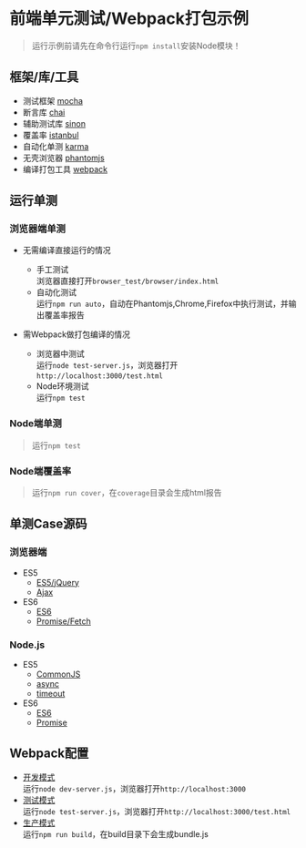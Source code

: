 # 前端单元测试/Webpack打包示例
> 运行示例前请先在命令行运行`npm install`安装Node模块！

## 框架/库/工具
- 测试框架 [mocha](https://mochajs.org/)  
- 断言库 [chai](http://chaijs.com/)  
- 辅助测试库 [sinon](http://sinonjs.org/)  
- 覆盖率 [istanbul](https://github.com/gotwarlost/istanbul)  
- 自动化单测 [karma](https://karma-runner.github.io/0.13/index.html)
- 无壳浏览器 [phantomjs](http://phantomjs.org/)  
- 编译打包工具 [webpack](https://webpack.github.io/)  

## 运行单测

### 浏览器端单测

- 无需编译直接运行的情况
  - 手工测试  
  浏览器直接打开`browser_test/browser/index.html`
  - 自动化测试  
  运行`npm run auto`，自动在Phantomjs,Chrome,Firefox中执行测试，并输出覆盖率报告

- 需Webpack做打包编译的情况
  - 浏览器中测试  
  运行`node test-server.js`，浏览器打开`http://localhost:3000/test.html`
  - Node环境测试  
  运行`npm test`

### Node端单测
> 运行`npm test`

### Node端覆盖率
> 运行`npm run cover`，在`coverage`目录会生成html报告


## 单测Case源码

### 浏览器端
- ES5
  - [ES5/jQuery](browser_test/browser/es5.jquery.spec.js)
  - [Ajax](browser_test/browser/ajax.spec.js)
- ES6
  - [ES6](test/browser/index.spec.js)
  - [Promise/Fetch](browser_test/browser/promise.fetch.spec.js)

### Node.js
- ES5
  - [CommonJS](test/node/add.spec.js)
  - [async](test/node/async.spec.js)
  - [timeout](test/node/timeout.spec.js)
- ES6
  - [ES6](test/node/add.spec-es6.js)
  - [Promise](test/node/promise.spec.js)

## Webpack配置

- [开发模式](webpack.config.js)  
运行`node dev-server.js`，浏览器打开`http://localhost:3000`
- [测试模式](webpack.test.config.js)  
运行`node test-server.js`，浏览器打开`http://localhost:3000/test.html`
- [生产模式](webpack.production.config.js)  
运行`npm run build`，在build目录下会生成bundle.js

